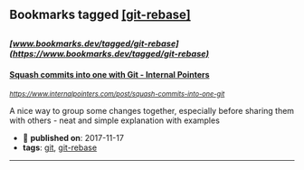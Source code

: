 ## Bookmarks tagged [[git-rebase]](https://www.bookmarks.dev?q=[git-rebase])

_<sup><sup>[www.bookmarks.dev/tagged/git-rebase](https://www.bookmarks.dev/tagged/git-rebase)</sup></sup>_
---
#### [Squash commits into one with Git - Internal Pointers](https://www.internalpointers.com/post/squash-commits-into-one-git)
_<sup>https://www.internalpointers.com/post/squash-commits-into-one-git</sup>_

A nice way to group some changes together, especially before sharing them with others - neat and simple explanation with examples
* :calendar: **published on**: 2017-11-17
* **tags**: [git](../tagged/git.md), [git-rebase](../tagged/git-rebase.md)
---
